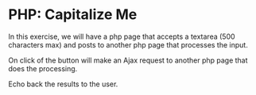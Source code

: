 # PHP: Capitalize Me

In this exercise, we will have a php page that accepts a textarea (500 characters max) and posts to another php page that processes the input.

On click of the button will make an Ajax request to another php page that does the processing.

Echo back the results to the user.
